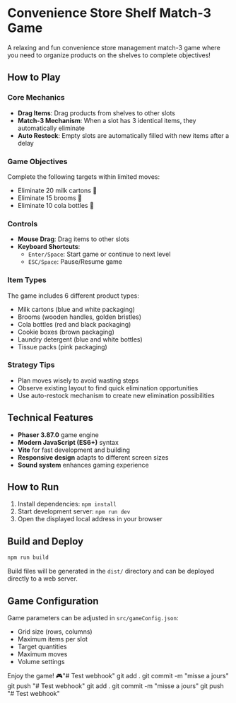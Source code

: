 # Convenience Store Shelf Match-3 Game

A relaxing and fun convenience store management match-3 game where you need to organize products on the shelves to complete objectives!

## How to Play

### Core Mechanics
- **Drag Items**: Drag products from shelves to other slots
- **Match-3 Mechanism**: When a slot has 3 identical items, they automatically eliminate
- **Auto Restock**: Empty slots are automatically filled with new items after a delay

### Game Objectives
Complete the following targets within limited moves:
- Eliminate 20 milk cartons 🥛
- Eliminate 15 brooms 🧹
- Eliminate 10 cola bottles 🥤

### Controls
- **Mouse Drag**: Drag items to other slots
- **Keyboard Shortcuts**:
  - `Enter/Space`: Start game or continue to next level
  - `ESC/Space`: Pause/Resume game

### Item Types
The game includes 6 different product types:
- Milk cartons (blue and white packaging)
- Brooms (wooden handles, golden bristles)
- Cola bottles (red and black packaging)
- Cookie boxes (brown packaging)
- Laundry detergent (blue and white bottles)
- Tissue packs (pink packaging)

### Strategy Tips
- Plan moves wisely to avoid wasting steps
- Observe existing layout to find quick elimination opportunities
- Use auto-restock mechanism to create new elimination possibilities

## Technical Features

- **Phaser 3.87.0** game engine
- **Modern JavaScript (ES6+)** syntax
- **Vite** for fast development and building
- **Responsive design** adapts to different screen sizes
- **Sound system** enhances gaming experience

## How to Run

1. Install dependencies: `npm install`
2. Start development server: `npm run dev`
3. Open the displayed local address in your browser

## Build and Deploy

```bash
npm run build
```

Build files will be generated in the `dist/` directory and can be deployed directly to a web server.

## Game Configuration

Game parameters can be adjusted in `src/gameConfig.json`:
- Grid size (rows, columns)
- Maximum items per slot
- Target quantities
- Maximum moves
- Volume settings

Enjoy the game! 🎮"# Test webhook"    git add .   git commit -m "misse a jours"   git push
"# Test webhook"    git add .   git commit -m "misse a jours"   git push
"# Test webhook" 
